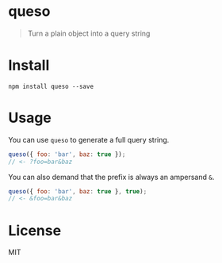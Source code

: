 # queso

> Turn a plain object into a query string

# Install

```shell
npm install queso --save
```

# Usage

You can use `queso` to generate a full query string.

```js
queso({ foo: 'bar', baz: true });
// <- ?foo=bar&baz
```

You can also demand that the prefix is always an ampersand `&`.

```js
queso({ foo: 'bar', baz: true }, true);
// <- &foo=bar&baz
```

# License

MIT
